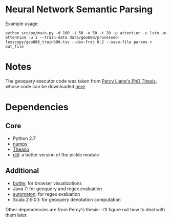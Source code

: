 # Neural Network Semantic Parsing

Example usage:

    python src/py/main.py -d 100 -i 50 -o 50 -t 20 -p attention -c lstm -m attention -u 1 --train-data data/geo880/processed-lesscopy/geo880_train600.tsv --dev-frac 0.2 --save-file params > out_file

# Notes
The geoquery executor code was taken from 
[Percy Liang's PhD Thesis](http://cs.stanford.edu/~pliang/papers//dcs-thesis2011.pdf),
whose code can be downloaded [here](http://cs.stanford.edu/~pliang/papers/software/dcs.zip).

# Dependencies
## Core
* Python 2.7
* [numpy](http://www.numpy.org/)
* [Theano](http://deeplearning.net/software/theano/)
* [dill](https://pypi.python.org/pypi/dill): a better version of the pickle module

## Additional
* [bottle](http://bottlepy.org/docs/dev/index.html): for browser visualizations
* Java 7: for geoquery and regex evaluation
* [automaton](http://mvnrepository.com/artifact/dk.brics.automaton/automaton/1.11-8): for regex evaluation
* Scala 2.9.0.1: for geoquery denotation computation

Other dependencies are from Percy's thesis--I'll figure out how to deal with them later.

